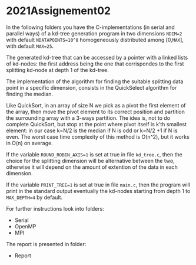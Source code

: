 # 2021Assignement02

In the following folders you have the C-implementations (in serial and parallel ways) of a kd-tree generation program in two dimensions `NDIM=2` with default `NDATAPOINTS=10^8` homogeneously distributed among [0,`MAX`], with default `MAX=25`.

The generated kd-tree that can be accessed by a pointer with a linked lists of kd-nodes: the first address being the one that corrispondes to the first splitting kd-node at depth 1 of the kd-tree. 

The implementation of the algorithm for finding the suitable splitting data point in a specific dimension, consists in the QuickSelect algorithm for finding the median.

Like QuickSort, in an array of size N we pick as a pivot the first element of the array, then move the pivot element to its correct position and partition the surrounding array with a 3-ways partition.
The idea is, not to do complete QuickSort, but stop at the point where pivot itself is k’th smallest element: in our case k=N/2 is the median if N is odd or k=N/2 +1 if N is even. 
The worst case time complexity of this method is O(n^2), but it works in O(n) on average. 

If the variable `ROUND_ROBIN_AXIS=1` is set at true in file `kd_tree.c`, then the choice for the splitting dimension will be alternative between the two, otherwise it will depend on the amount of extention of the data in each dimension.

If the variable `PRINT_TREE=1` is set at true in file `main.c`, then the program will print in the standard output eventually the kd-nodes starting from depth 1 to `MAX_DEPTH=4` by default.

For further instructions look into folders:

+ Serial
+ OpenMP
+ MPI

The report is presented in folder:

+ Report


